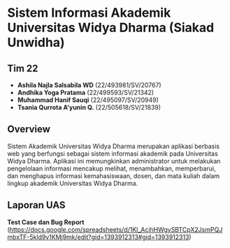 # Sistem Informasi Akademik Universitas Widya Dharma (Siakad Unwidha)

## Tim 22
- **Ashila Najla Salsabila WD** (22/493981/SV/20767)
- **Andhika Yoga Pratama** (22/499593/SV/21342)
- **Muhammad Hanif Sauqi** (22/495097/SV/20949)
- **Tsania Qurrota A’yunin Q.** (22/505618/SV/21839)

## Overview
Sistem Akademik Universitas Widya Dharma merupakan aplikasi berbasis web yang berfungsi sebagai sistem informasi akademik pada Universitas Widya Dharma. Aplikasi ini memungkinkan administrator untuk melakukan pengelolaan informasi mencakup melihat, menambahkan, memperbarui, dan menghapus informasi kemahasiswaan, dosen, dan mata kuliah dalam lingkup akademik Universitas Widya Dharma.

## Laporan UAS
**Test Case dan Bug Report**  
(https://docs.google.com/spreadsheets/d/1Kl_AcihHWgySBTCpX2JsmPQJmbxTF-5kld9v1KMj9mk/edit?gid=1393912313#gid=1393912313)
